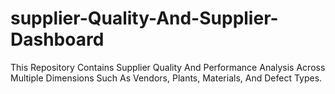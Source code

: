 # supplier-Quality-And-Supplier-Dashboard
This Repository Contains Supplier Quality And Performance Analysis Across Multiple Dimensions Such As Vendors, Plants, Materials, And Defect Types. 
